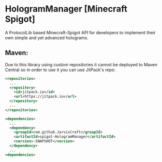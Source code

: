 # HologramManager [Minecraft Spigot]
A ProtocolLib based Minecraft-Spigot API for developers to implement their own simple and yet advanced holograms.

## Maven:
Due to this library using custom repositories it cannot be deployed to Maven Central so in order to use it you can use JitPack's repo:
```xml
<repositories>
  ...
  <repository>
    <id>jitpack.io</id>
    <url>https://jitpack.io</url>
  </repository>
  ...
</repositories>
```
```xml
<dependencies>
  ...
  <dependency>
    <groupId>com.github.JarvisCraft</groupId>
    <artifactId>spigot-HologramManager</artifactId>
    <version>-SNAPSHOT</version>
  </dependency>
  ...
<dependencies>
```
